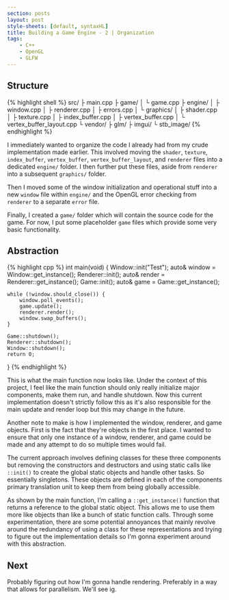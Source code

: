 ```yaml
---
section: posts
layout: post
style-sheets: [default, syntaxHL]
title: Building a Game Engine - 2 | Organization
tags:
    - C++
    - OpenGL
    - GLFW
---
```


## Structure

{% highlight shell %}
src/
├ main.cpp
├ game/
│  └ game.cpp
├ engine/
│  ├ window.cpp
│  ├ renderer.cpp
│  ├ errors.cpp
│  └ graphics/
│     ├ shader.cpp
│     ├ texture.cpp
│     ├ index_buffer.cpp
│     ├ vertex_buffer.cpp
│     └ vertex_buffer_layout.cpp
└ vendor/
   ├ glm/
   ├ imgui/
   └ stb_image/
{% endhighlight %}

I immediately wanted to organize the code I already had from my crude implementation made earlier.
This involved moving the `shader`, `texture`, `index_buffer`, `vertex_buffer`, `vertex_buffer_layout`, and 
`renderer` files into a dedicated `engine/` folder. I then further put these files, aside from `renderer`
into a subsequent `graphics/` folder.

Then I moved some of the window initialization and operational stuff into a new `window` file within
`engine/` and the OpenGL error checking from `renderer` to a separate `error` file.

Finally, I created a `game/` folder which will contain the source code for the game. For now, I put
some placeholder `game` files which provide some very basic functionality.


## Abstraction

{% highlight cpp %}
int main(void) {
    Window::init("Test");
    auto& window = Window::get_instance();
    Renderer::init();
    auto& render = Renderer::get_instance();
    Game::init();
    auto& game = Game::get_instance();
    
    while (!window.should_close()) {
        window.poll_events();
        game.update();
        renderer.render();
        window.swap_buffers();
    }

    Game::shutdown();
    Renderer::shutdown();
    Window::shutdown();
    return 0;
}
{% endhighlight %}

This is what the main function now looks like. Under the context of this project, I feel like the main
function should only really initialize major components, make them run, and handle shutdown. Now this
current implementation doesn't strictly follow this as it's also responsible for the main update
and render loop but this may change in the future.

Another note to make is how I implemented the window, renderer, and game objects. First is the fact that
they're objects in the first place. I wanted to ensure that only one instance of a window, renderer,
and game could be made and any attempt to do so multiple times would fail. 

The current approach involves defining classes for these three components but removing the constructors 
and destructors and using static calls like `::init()` to create the global static objects and handle 
other tasks. So essentially singletons. These objects are defined in each of the components primary 
translation unit to keep them from being globally accessible. 

As shown by the main function, I'm calling a `::get_instance()` function that returns a reference to the 
global static object. This allows me to use them more like objects than like a bunch of static function
calls. Through some experimentation, there are some potential annoyances that mainly revolve around the
redundancy of using a class for these representations and trying to figure out the implementation details
so I'm gonna experiment around with this abstraction.


## Next

Probably figuring out how I'm gonna handle rendering. Preferably in a way that allows for parallelism.
We'll see ig.

